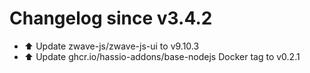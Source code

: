 # Changelog since v3.4.2
- ⬆️ Update zwave-js/zwave-js-ui to v9.10.3 
- ⬆️ Update ghcr.io/hassio-addons/base-nodejs Docker tag to v0.2.1 
